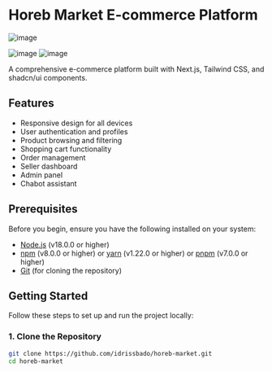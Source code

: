 # Horeb Market E-commerce Platform
![image](https://github.com/user-attachments/assets/f3f6d907-0ac7-4870-93f4-8237292a1c5a)

![image](https://github.com/user-attachments/assets/13a0655f-8df4-4836-ae20-318665bc8577)
![image](https://github.com/user-attachments/assets/663d183f-db27-4421-9255-a0de52275849)




A comprehensive e-commerce platform built with Next.js, Tailwind CSS, and shadcn/ui components.

## Features

- Responsive design for all devices
- User authentication and profiles
- Product browsing and filtering
- Shopping cart functionality
- Order management
- Seller dashboard
- Admin panel
- Chabot assistant

## Prerequisites

Before you begin, ensure you have the following installed on your system:

- [Node.js](https://nodejs.org/) (v18.0.0 or higher)
- [npm](https://www.npmjs.com/) (v8.0.0 or higher) or [yarn](https://yarnpkg.com/) (v1.22.0 or higher) or [pnpm](https://pnpm.io/) (v7.0.0 or higher)
- [Git](https://git-scm.com/) (for cloning the repository)

## Getting Started

Follow these steps to set up and run the project locally:

### 1. Clone the Repository

```bash
git clone https://github.com/idrissbado/horeb-market.git
cd horeb-market

